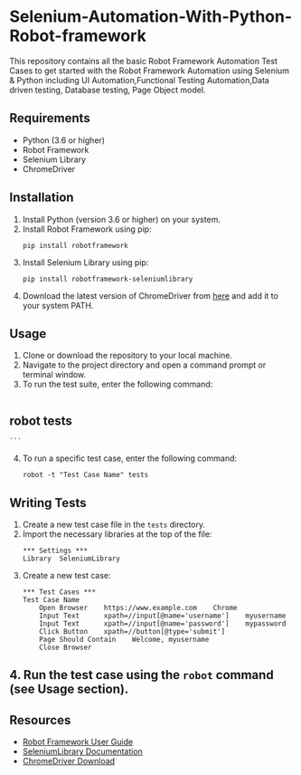 # Selenium-Automation-With-Python-Robot-framework

This repository contains all the basic Robot Framework Automation Test Cases to get started with the Robot Framework Automation using Selenium & Python including UI Automation,Functional Testing Automation,Data driven testing, Database testing, Page Object model.

## Requirements
 * Python (3.6 or higher)
 * Robot Framework
 * Selenium Library
 * ChromeDriver

## Installation
 1. Install Python (version 3.6 or higher) on your system.
 2. Install Robot Framework using pip:
    ```
    pip install robotframework
    ```
 3. Install Selenium Library using pip:
    ```
    pip install robotframework-seleniumlibrary
    ```
 4. Download the latest version of ChromeDriver from [here](https://sites.google.com/a/chromium.org/chromedriver/downloads) and add it to your system PATH.

## Usage
 1. Clone or download the repository to your local machine.
 2. Navigate to the project directory and open a command prompt or terminal window.
 3. To run the test suite, enter the following command:
    ```
##    robot tests
    ```
 4. To run a specific test case, enter the following command:
    ```
    robot -t "Test Case Name" tests
    ```

## Writing Tests
 1. Create a new test case file in the `tests` directory.
 2. Import the necessary libraries at the top of the file:
    ```
    *** Settings ***
    Library  SeleniumLibrary
    ```
 3. Create a new test case:
    ```
    *** Test Cases ***
    Test Case Name
        Open Browser    https://www.example.com    Chrome
        Input Text      xpath=//input[@name='username']    myusername
        Input Text      xpath=//input[@name='password']    mypassword
        Click Button    xpath=//button[@type='submit']
        Page Should Contain    Welcome, myusername
        Close Browser
    ```
## 4. Run the test case using the `robot` command (see Usage section).

## Resources
 * [Robot Framework User Guide](https://robotframework.org/robotframework/latest/RobotFrameworkUserGuide.html)
 * [SeleniumLibrary Documentation](https://robotframework.org/SeleniumLibrary/SeleniumLibrary.html)
 * [ChromeDriver Download](https://sites.google.com/a/chromium.org/chromedriver/downloads)
